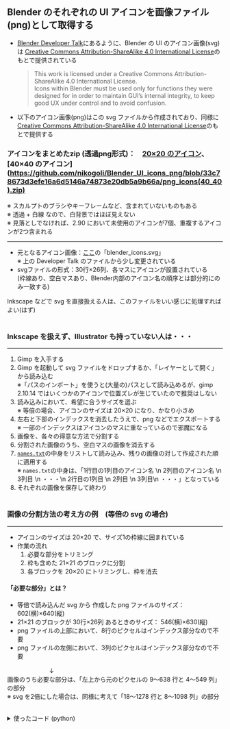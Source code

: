 ## Blender のそれぞれの UI アイコンを画像ファイル(png)として取得する

* [Blender Developer Talk](https://devtalk.blender.org/t/new-icons-for-blender-2-8x/4651)にあるように、Blender の UI のアイコン画像(svg)は [Creative Commons Attribution-ShareAlike 4.0 International License](https://creativecommons.org/licenses/by-sa/4.0/)のもとで提供されている
	> This work is licensed under a Creative Commons Attribution-ShareAlike 4.0 International License.<br>
	> Icons within Blender must be used only for functions they were designed for in order to maintain GUI’s internal integrity, to keep good UX under control and to avoid confusion.

* 以下のアイコン画像(png)はこの svg ファイルから作成されており、同様に[Creative Commons Attribution-ShareAlike 4.0 International License](https://creativecommons.org/licenses/by-sa/4.0/)のもとで提供する


### アイコンをまとめたzip  (透過png形式)：　[20×20 のアイコン](https://github.com/nikogoli/Blender_UI_icons_png/blob/33c78673d3efe16a6d5146a74873e20db5a9b66a/png_icons(20_20).zip)、　[40×40 のアイコン](https://github.com/nikogoli/Blender_UI_icons_png/blob/33c78673d3efe16a6d5146a74873e20db5a9b66a/png_icons(40_40).zip)<br>
※ スカルプトのブラシやキーフレームなど、含まれていないものもある<br>
※ 透過 + 白線 なので、白背景ではほぼ見えない<br>
※ 見落としでなければ、2.90 において未使用のアイコンが7個、重複するアイコンが2つ含まれる　

---------------------------------------------------------

* 元となるアイコン画像：[ここ](https://developer.blender.org/diffusion/B/browse/master/release/datafiles)の「blender_icons.svg」<br>
	※ 上の Developer Talk のファイルから少し変更されている
* svgファイルの形式：30行×26列、各マスにアイコンが設置されている<br>
	(枠線あり、空白マスあり、Blender内部のアイコン名の順序とは部分的にのみ一致する)

Inkscape などで svg を直接扱える人は、このファイルをいい感じに処理すればよい(はず)
<br><br>


### Inkscape を扱えず、Illustrator も持っていない人は・・・
------------------------------
1. Gimp を入手する
1. Gimp を起動して svg ファイルをドロップするか、「レイヤーとして開く」から読み込む<br>
	※「パスのインポート」を使うと(大量の)パスとして読み込めるが、gimp 2.10.14 ではいくつかのアイコンで位置ズレが生じていたので推奨はしない
1. 読み込みにおいて、希望に合うサイズを選ぶ<br>
	※ 等倍の場合、アイコンのサイズは 20×20 になり、かなり小さめ
1. 左右と下部のインデックスを消去したうえで、png などでエクスポートする<br>
	※ 一部のインデックスはアイコンのマスに重なっているので邪魔になる
1. 画像を、各々の得意な方法で分割する
1. 分割された画像のうち、空白マスの画像を消去する
1. [`names.txt`](https://github.com/nikogoli/Blender_UI_icons_png/blob/33c78673d3efe16a6d5146a74873e20db5a9b66a/names.txt)の中身をリストして読み込み、残りの画像の対して作成された順に適用する<br>
	※ `names.txt`の中身は、「1行目の1列目のアイコン名 \n 2列目のアイコン名 \n 3列目 \n ・・・\n 2行目の1列目 \n 2列目 \n 3列目\n ・・・」となっている
1. それぞれの画像を保存して終わり
<br><br>

### 画像の分割方法の考え方の例　(等倍の svg の場合)
--------------------------
* アイコンのサイズは 20×20 で、サイズ1の枠線に囲まれている
* 作業の流れ
	1. 必要な部分をトリミング
	2. 枠も含めた 21×21 のブロックに分割
	1. 各ブロックを 20×20 にトリミングし、枠を消去

#### 「必要な部分」とは？
* 等倍で読み込んだ svg から 作成した png ファイルのサイズ： 602(横)×640(縦)
* 21×21 のブロックが 30行×26列 あるときのサイズ： 546(横)×630(縦)
* png ファイルの上部において、8行のピクセルはインデックス部分なので不要
* png ファイルの左側において、3列のピクセルはインデックス部分なので不要

　　　　　　　↓<br>
 画像のうち必要な部分は、「左上から元のピクセルの 9～638 行と 4～549 列」の部分<br>
 ※ svg を2倍にした場合は、同様に考えて「18～1278 行と 8～1098 列」の部分
 <br><br>


<details><summary>使ったコード (python)</summary>
  
```python
from pathlib import Path
import warnings

import numpy as np
import skimage.io
import skimage.util

# 画像保存のスキップ判断に skimage.io.imsave()の warngin を使うために、警告を例外として扱う
warnings.resetwarnings()
warnings.simplefilter('error') 

home = Path("==working directory path==")
source_path = Path(home, "==source file name==")
out_path = Path(home, "==output directory name==")

names_text = Path(home, "names.txt")
with names_text.open("r", encoding="utf-8") as fr:
    names = [x.rstrip() for x in fr.readlines()]  #names.txt の中身は "NAME1\nNAME2\n..."

img = skimage.io.imread(str(source_path))
blocks_copy = skimage.util.view_as_blocks(img[8:638, 3:549, :], (21, 21, 4)).copy()
# svg を2倍にして分割対象のファイルを作った場合は↓のようにする
#blocks_copy = skimage.util.view_as_blocks(img[16:1276, 6:1098, :], (42, 42, 4)).copy()


idx = 0
for row_id in range(30):  # 列数・行数は blocks_copy.shape で取得できる
    for col_id in range(26):
        name = names[idx]
        file_path = Path(out_path, f"{name}.png")
	# 画像に枠しかない場合、io.imsave()が low contrast warning を出すので、
	# この警告を例外としてキャッチし、空白マスの画像の保存をスキップする
        try:
            skimage.io.imsave(str(file_path), blocks_copy[row_id, col_id, 0][0:20, 0:20]) #トリミングして保存
            idx += 1
        except UserWarning:
            pass
	# names.txt は「空白マスなし」状態を基準にしているので、名前のズレとIndexError を避けるため空白マスの保存のスキップが必要
	# なので、names.txt を作り直せばこのあたりの処理は不要
```
</details>


